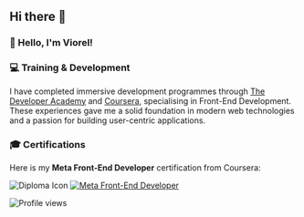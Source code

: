## Hi there 👋

### 👋 Hello, I'm Viorel!

### 💻 Training & Development

I have completed immersive development programmes through [The Developer Academy](https://www.thedeveloperacademy.com) and [Coursera](https://www.coursera.org), specialising in Front-End Development. These experiences gave me a solid foundation in modern web technologies and a passion for building user-centric applications.

### 🎓 Certifications

Here is my **Meta Front-End Developer** certification from Coursera:

![Diploma Icon](https://upload.wikimedia.org/wikipedia/commons/a/a7/Certificate_Icon.svg) [![Meta Front-End Developer](https://img.shields.io/badge/Meta%20Front-End%20Developer-Coursera-blue)](https://www.coursera.org/account/accomplishments/certificate/P4NG21MJO4HM)




![Profile views](https://komarev.com/ghpvc/?username=Dux-ping&color=brightgreen)










<!--
**Dux-ping/Dux-ping** is a ✨ _special_ ✨ repository because its `README.md` (this file) appears on your GitHub profile.




Here are some ideas to get you started:

- 🔭 I’m currently working on ...
- 🌱 I’m currently learning ...
- 👯 I’m looking to collaborate on ...
- 🤔 I’m looking for help with ...
- 💬 Ask me about ...
- 📫 How to reach me: ...
- 😄 Pronouns: ...
- ⚡ Fun fact: ...
-->
